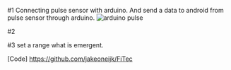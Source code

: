 #1
Connecting pulse sensor with arduino.
And send a data to android from pulse sensor through arduino. 
![arduino pulse](https://user-images.githubusercontent.com/34241840/52433357-e8e3ef80-2ada-11e9-91ee-215182095714.png)


#2

#3
set a range what is emergent. 


[Code]
https://github.com/jakeoneijk/FiTec
